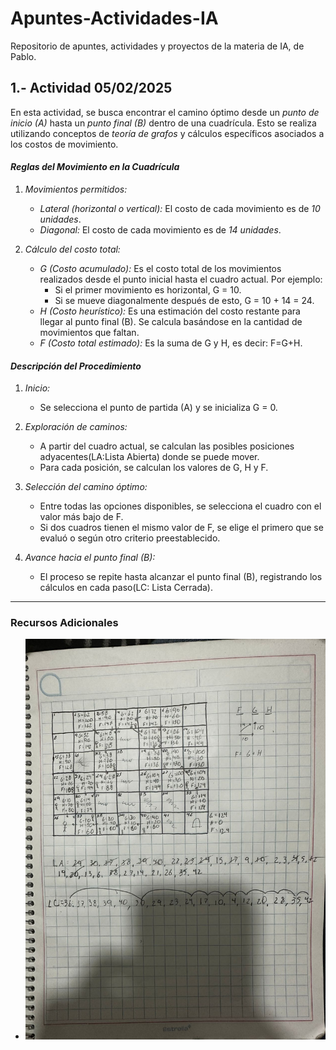# Apuntes-Actividades-IA
Repositorio de apuntes, actividades y proyectos de la materia de IA, de Pablo.
## 1.- Actividad 05/02/2025

En esta actividad, se busca encontrar el camino óptimo desde un *punto de inicio (A)* hasta un *punto final (B)* dentro de una cuadrícula. Esto se realiza utilizando conceptos de *teoría de grafos* y cálculos específicos asociados a los costos de movimiento.
#### *Reglas del Movimiento en la Cuadrícula*

1.  *Movimientos permitidos:*
    
    -   *Lateral (horizontal o vertical):* El costo de cada movimiento es de *10 unidades*.
    -   *Diagonal:* El costo de cada movimiento es de *14 unidades*.
2.  *Cálculo del costo total:*
    
    -   *G (Costo acumulado):* Es el costo total de los movimientos realizados desde el punto inicial hasta el cuadro actual. Por ejemplo:
        -   Si el primer movimiento es horizontal, G = 10.
        -   Si se mueve diagonalmente después de esto, G = 10 + 14 = 24.
    -   *H (Costo heurístico):* Es una estimación del costo restante para llegar al punto final (B). Se calcula basándose en la cantidad de movimientos que faltan.
    -   *F (Costo total estimado):* Es la suma de G y H, es decir: F=G+H.
#### *Descripción del Procedimiento*

1.  *Inicio:*
    
    -   Se selecciona el punto de partida (A) y se inicializa G = 0.
2.  *Exploración de caminos:*
    
    -   A partir del cuadro actual, se calculan las posibles posiciones adyacentes(LA:Lista Abierta) donde se puede mover.
    -   Para cada posición, se calculan los valores de G, H y F.
3.  *Selección del camino óptimo:*
    
    -   Entre todas las opciones disponibles, se selecciona el cuadro con el valor más bajo de F.
    -   Si dos cuadros tienen el mismo valor de F, se elige el primero que se evaluó o según otro criterio preestablecido.
4.  *Avance hacia el punto final (B):*
    
    -   El proceso se repite hasta alcanzar el punto final (B), registrando los cálculos en cada paso(LC: Lista Cerrada). 
---

### Recursos Adicionales


- ![Gráfico de la Actividad](Actividad1.jpeg)